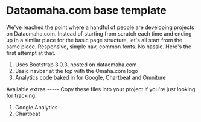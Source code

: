 Dataomaha.com base template
=====
We've reached the point where a handful of people are developing projects on Dataomaha.com. 
Instead of starting from scratch each time and ending up in a similar place for the basic page structure, let's all start from the same place.
Responsive, simple nav, common fonts. No hassle.
Here's the first attempt at that.
<ol>
<li>Uses Bootstrap 3.0.3, hosted on dataomaha.com</li>
<li>Basic navbar at the top with the Omaha.com logo</li>
<li>Analytics code baked in for Google, Chartbeat and Omniture</li>
</ol>
Available extras
-----
Copy these files into your project if you're just looking for tracking.
<ol>
<li>Google Analytics</li>
<li>Chartbeat</li>
</ol>

